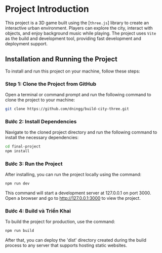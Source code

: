 # Project Introduction

This project is a 3D game built using the [`three.js`] library to create an interactive urban environment. Players can explore the city, interact with objects, and enjoy background music while playing. The project uses `Vite` as the build and development tool, providing fast development and deployment support.

## Installation and Running the Project

To install and run this project on your machine, follow these steps:

### Step 1: Clone the Project from GitHub

Open a terminal or command prompt and run the following command to clone the project to your machine:

```sh
git clone https://github.com/dningg/build-city-three.git
```

### Bước 2: Install Dependencies

Navigate to the cloned project directory and run the following command to install the necessary dependencies:

```sh
cd final-project
npm install
```

### Bước 3: Run the Project

After installing, you can run the project locally using the command:

```sh
npm run dev
```

This command will start a development server at 127.0.0.1 on port 3000. Open a browser and go to http://127.0.0.1:3000 to view the project.

### Bước 4: Build và Triển Khai

To build the project for production, use the command:
```sh
npm run build
```

After that, you can deploy the 'dist' directory created during the build process to any server that supports hosting static websites.